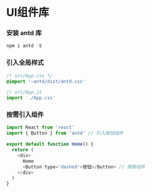 # UI组件库

### 安装 antd 库

```js
npm i antd -S
```

### 引入全局样式

```css
/* src/App.css */
@import '~antd/dist/antd.css'
```
```js
// src/App.js
import './App.css'
```

### 按需引入组件

```js
import React from 'react'
import { Button } from 'antd' // 引入按钮组件

export default function Home() {
  return (
    <div>
      Home
      <Button type='dashed'>按钮</Button> // 使用组件
    </div>
  )
}
```